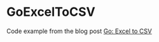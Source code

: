 # GoExcelToCSV

Code example from the blog post [Go: Excel to CSV](https://iancarpenter.dev/2023/07/10/go-excel-to-csv/)
